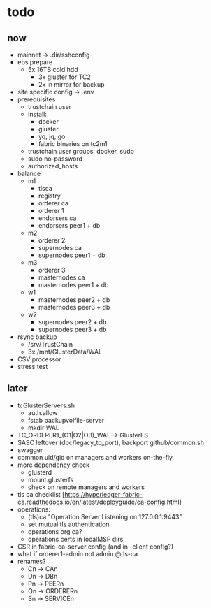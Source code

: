 # todo

## now

* mainnet -> .dir/sshconfig
* ebs prepare
  * 5x 16TB cold hdd
    * 3x gluster for TC2
    * 2x in mirror for backup
* site specific config -> .env
* prerequisites
  * trustchain user
  * install:
    * docker
    * gluster
    * yq, jq, go
    * fabric binaries on tc2m1
  * trustchain user groups: docker, sudo
  * sudo no-password
  * authorized_hosts
* balance
  * m1
    * tlsca
    * registry
    * orderer ca
    * orderer 1
    * endorsers ca
    * endorsers peer1 + db
  * m2
    * orderer 2
    * supernodes ca
    * supernodes peer1 + db
  * m3
    * orderer 3
    * masternodes ca
    * masternodes peer1 + db
  * w1
    * masternodes peer2 + db
    * masternodes peer3 + db
  * w2
    * supernodes peer2 + db
    * supernodes peer3 + db
* rsync backup
  * /srv/TrustChain
  * 3x /mnt/GlusterData/WAL
* CSV processor
* stress test

## later

* tcGlusterServers.sh
  * auth.allow
  * fstab backupvolfile-server
  * mkdir WAL
* TC_ORDERER1_(O1|O2|O3)_WAL -> GlusterFS
* SASC leftover (doc/legacy_to_port), backport github/common.sh
* swagger
* common uid/gid on managers and workers on-the-fly
* more dependency check
  * glusterd
  * mount.glusterfs
  * check on remote managers and workers
* tls ca checklist [https://hyperledger-fabric-ca.readthedocs.io/en/latest/deployguide/ca-config.html]
* operations:
  * (tls)ca "Operation Server Listening on 127.0.0.1:9443"
  * set mutual tls authentication
  * operations org ca?
  * operations certs in localMSP dirs
* CSR in fabric-ca-server config (and in -client config?)
* what if orderer1-admin not admin @tls-ca
* renames?
  * Cn -> CAn
  * Dn -> DBn
  * Pn -> PEERn
  * On -> ORDERERn
  * Sn -> SERVICEn
